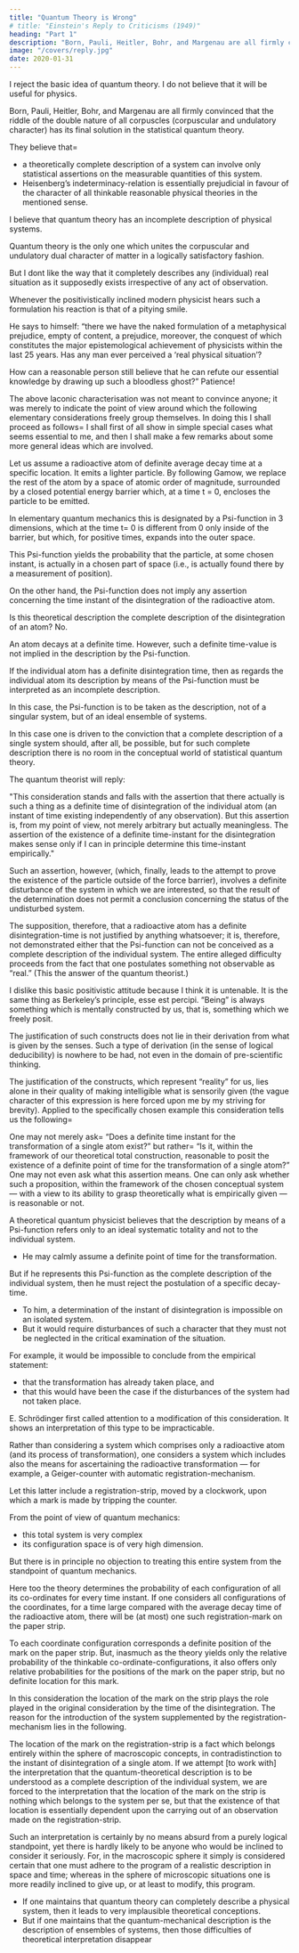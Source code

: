 ```yaml
---
title: "Quantum Theory is Wrong"
# title: "Einstein's Reply to Criticisms (1949)"
heading: "Part 1"
description: "Born, Pauli, Heitler, Bohr, and Margenau are all firmly convinced that the riddle of the double nature of all corpuscles"
image: "/covers/reply.jpg"
date: 2020-01-31
---
```



I reject the basic idea of <!-- contemporary statistical --> quantum theory. I do not believe that it will be useful <!--  this fundamental concept will provide a useful basis --> for physics.

<!-- I now come to what is probably the most interesting subject which absolutely must be discussed in connection with the detailed arguments of my highly esteemed colleagues  -->

Born, Pauli, Heitler, Bohr, and Margenau are all firmly convinced that the riddle of the double nature of all corpuscles (corpuscular and undulatory character) has <!-- in essence found  -->its final solution in the statistical quantum theory. 

They believe that= 
-  <!-- On the strength of the successes of this theory they consider it proved that --> a theoretically complete description of a system can involve only statistical assertions on the measurable quantities of this system. 
- Heisenberg’s indeterminacy-relation <!-- (the correctness of which is, from my own point of view, rightfully regarded as finally demonstrated) --> is essentially prejudicial in favour of the character of all thinkable reasonable physical theories in the mentioned sense. 

<!-- In what follows I wish to adduce reasons which keep me from falling in line with the opinion of almost all contemporary theoretical physicists. I am, in fact, firmly convinced that the essentially statistical character of contemporary  -->

I believe that quantum theory has <!-- is solely to be ascribed to the fact that this [theory] operates with --> an incomplete description of physical systems.

<!-- Above all, however, the reader should be convinced that I fully recognise the very important progress which the statistical quantum theory has brought to theoretical physics. In the field of mechanical problems — i.e., wherever it is possible to consider the interaction of structures and of their parts with sufficient accuracy by postulating a potential energy between material points — [this theory] even now presents a system which, in its closed character, correctly describes the empirical relations between statable phenomena as they were theoretically to be expected. 
 -->
Quantum theory is the only one which unites the corpuscular and undulatory dual character of matter in a logically satisfactory fashion. 

<!-- the (testable) relations, which are contained in it, are, within the natural limits fixed by the indeterminacy-relation, complete. The formal relations which are given in this theory — i.e., its entire mathematical formalism — will probably have to be contained, in the form of logical inferences, in every useful future theory. -->

But I dont like the way that it completely describes any (individual) real situation as it supposedly exists irrespective of any act of observation. 

<!-- What does not satisfy me in that theory, from the standpoint of principle, is its attitude towards that which appears to me to be the programmatic aim of all physics=   -->

Whenever the positivistically inclined modern physicist hears such a formulation his reaction is that of a pitying smile. 

He says to himself: “there we have the naked formulation of a metaphysical prejudice, empty of content, a prejudice, moreover, the conquest of which constitutes the major epistemological achievement of physicists within the last 25 years. Has any man ever perceived a ‘real physical situation’? 

How can a reasonable person still believe that he can refute our essential knowledge by drawing up such a bloodless ghost?” Patience! 

The above laconic characterisation was not meant to convince anyone; it was merely to indicate the point of view around which the following elementary considerations freely group themselves. In doing this I shall proceed as follows=  I shall first of all show in simple special cases what seems essential to me, and then I shall make a few remarks about some more general ideas which are involved.

Let us assume a radioactive atom of definite average decay time at a specific location. It emits a lighter particle. <!-- , which is practically exactly localised at a point of the coordinate system. The radioactive process consists in the emission of a (comparatively light) particle. For the sake of simplicity we neglect the motion of the residual atom after the disintegration process. Then it is possible for us, --> By following Gamow, we  replace the rest of the atom by a space of atomic order of magnitude, surrounded by a closed potential energy barrier which, at a time t = 0, encloses the particle to be emitted. 

<!-- The radioactive process thus schematised is then, as is well known, to be described — in the sense of -->

In elementary quantum mechanics this is designated by a Psi-function in 3 dimensions, which at the time t= 0 is different from 0 only inside of the barrier, but which, for positive times, expands into the outer space. 

This Psi-function yields the probability that the particle, at some chosen instant, is actually in a chosen part of space (i.e., is actually found there by a measurement of position). 

On the other hand, the Psi-function does not imply any assertion concerning the time instant of the disintegration of the radioactive atom.

Is this theoretical description the complete description of the disintegration of an atom? No. 

An atom decays at a definite time. However, such a definite time-value is not implied in the description by the Psi-function. 

If the individual atom has a definite disintegration time, then as regards the individual atom its description by means of the Psi-function must be interpreted as an incomplete description. 

In this case, the Psi-function is to be taken as the description, not of a singular system, but of an ideal ensemble of systems. 

In this case one is driven to the conviction that a complete description of a single system should, after all, be possible, but for such complete description there is no room in the conceptual world of statistical quantum theory.

The quantum theorist will reply: 

"This consideration stands and falls with the assertion that there actually is such a thing as a definite time of disintegration of the individual atom (an instant of time existing independently of any observation). But this assertion is, from my point of view, not merely arbitrary but actually meaningless. The assertion of the existence of a definite time-instant for the disintegration makes sense only if I can in principle determine this time-instant empirically."

Such an assertion, however, (which, finally, leads to the attempt to prove the existence of the particle outside of the force barrier), involves a definite disturbance of the system in which we are interested, so that the result of the determination does not permit a conclusion concerning the status of the undisturbed system. 

The supposition, therefore, that a radioactive atom has a definite disintegration-time is not justified by anything whatsoever; it is, therefore, not demonstrated either that the Psi-function can not be conceived as a complete description of the individual system. The entire alleged difficulty proceeds from the fact that one postulates something not observable as “real.” (This the answer of the quantum theorist.)

I dislike <!-- in this kind of argumentation is --> this basic positivistic attitude because I think it is untenable. It is the same thing as Berkeley’s principle, esse est percipi. “Being” is always something which is mentally constructed by us, that is, something which we freely posit. 

The justification of such constructs does not lie in their derivation from what is given by the senses. Such a type of derivation (in the sense of logical deducibility) is nowhere to be had, not even in the domain of pre-scientific thinking. 

The justification of the constructs, which represent “reality” for us, lies alone in their quality of making intelligible what is sensorily given (the vague character of this expression is here forced upon me by my striving for brevity). Applied to the specifically chosen example this consideration tells us the following= 

One may not merely ask=  “Does a definite time instant for the transformation of a single atom exist?” but rather=  “Is it, within the framework of our theoretical total construction, reasonable to posit the existence of a definite point of time for the transformation of a single atom?” One may not even ask what this assertion means. One can only ask whether such a proposition, within the framework of the chosen conceptual system — with a view to its ability to grasp theoretically what is empirically given — is reasonable or not.

A theoretical quantum physicist believes that the description by means of a Psi-function refers only to an ideal systematic totality and not to the individual system. 
- He may calmly assume a definite point of time for the transformation. 

But if he represents <!-- the assumption that his description by way of --> this Psi-function as the complete description of the individual system, then he must reject the postulation of a specific decay-time. 
- To him, <!-- He can justifiably point to the fact that --> a determination of the instant of disintegration is impossible on an isolated system.
- But it would require disturbances of such a character that they must not be neglected in the critical examination of the situation.

For example, it would be impossible to conclude from the empirical statement:
- that the transformation has already taken place, and 
- that this would have been the case if the disturbances of the system had not taken place.

E. Schrödinger first called attention to a modification of this consideration. It shows an interpretation of this type to be impracticable.

Rather than considering a system which comprises only a radioactive atom (and its process of transformation), one considers a system which includes also the means for ascertaining the radioactive transformation — for example, a Geiger-counter with automatic registration-mechanism. 

Let this latter include a registration-strip, moved by a clockwork, upon which a mark is made by tripping the counter. 

From the point of view of quantum mechanics:
- this total system is very complex
- its configuration space is of very high dimension. 

But there is in principle no objection to treating this entire system from the standpoint of quantum mechanics. 

Here too the theory determines the probability of each configuration of all its co-ordinates for every time instant. If one considers all configurations of the coordinates, for a time large compared with the average decay time of the radioactive atom, there will be (at most) one such registration-mark on the paper strip. 

To each coordinate configuration corresponds a definite position of the mark on the paper strip. But, inasmuch as the theory yields only the relative probability of the thinkable co-ordinate-configurations, it also offers only relative probabilities for the positions of the mark on the paper strip, but no definite location for this mark.

In this consideration the location of the mark on the strip plays the role played in the original consideration by the time of the disintegration. The reason for the introduction of the system supplemented by the registration-mechanism lies in the following. 

The location of the mark on the registration-strip is a fact which belongs entirely within the sphere of macroscopic concepts, in contradistinction to the instant of disintegration of a single atom. If we attempt [to work with] the interpretation that the quantum-theoretical description is to be understood as a complete description of the individual system, we are forced to the interpretation that the location of the mark on the strip is nothing which belongs to the system per se, but that the existence of that location is essentially dependent upon the carrying out of an observation made on the registration-strip. 

Such an interpretation is certainly by no means absurd from a purely logical standpoint, yet there is hardly likely to be anyone who would be inclined to consider it seriously. For, in the macroscopic sphere it simply is considered certain that one must adhere to the program of a realistic description in space and time; whereas in the sphere of microscopic situations one is more readily inclined to give up, or at least to modify, this program.


- If one maintains that quantum theory can completely describe a physical system, then it leads to very implausible theoretical conceptions. 
- But if one maintains that the quantum-mechanical description is the description of ensembles of systems, then  those difficulties of theoretical interpretation disappear

<!-- I reached this conclusion as the result of quite different types of considerations. I am convinced that everyone who will take the trouble to carry through such reflections conscientiously will find himself finally driven to this interpretation of quantum-theoretical description (the Psi-function is to be understood as the description not of a single system but of an ensemble of systems). -->

